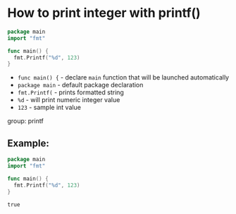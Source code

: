 # How to print integer with printf()

```go
package main
import "fmt"

func main() {
  fmt.Printf("%d", 123)
}
```

- `func main() {` - declare `main` function that will be launched automatically
- `package main` - default package declaration
- `fmt.Printf(` - prints formatted string
- `%d` - will print numeric integer value
- `123` - sample int value

group: printf

## Example: 
```go
package main
import "fmt"

func main() {
  fmt.Printf("%d", 123)
}
```
```
true
```

